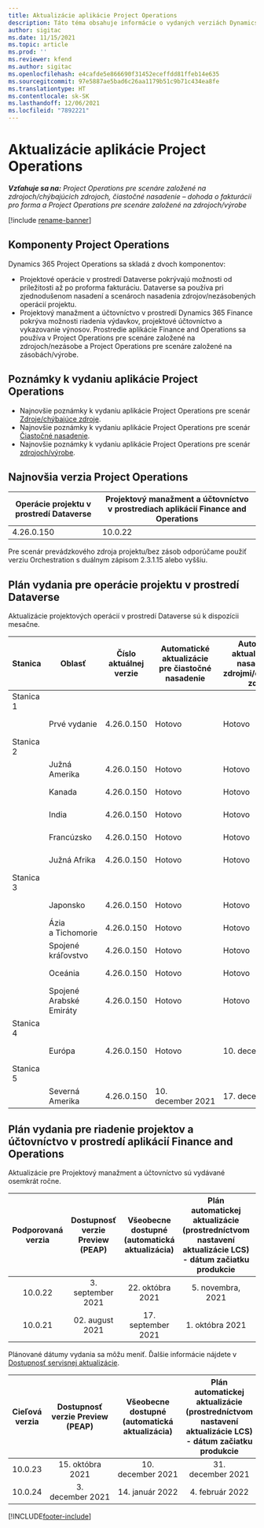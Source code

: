 ```yaml
---
title: Aktualizácie aplikácie Project Operations
description: Táto téma obsahuje informácie o vydaných verziách Dynamics 365 Project Operations.
author: sigitac
ms.date: 11/15/2021
ms.topic: article
ms.prod: ''
ms.reviewer: kfend
ms.author: sigitac
ms.openlocfilehash: e4cafde5e866690f31452eceffdd81ffeb14e635
ms.sourcegitcommit: 97e5887ae5bad6c26aa1179b51c9b71c434ea8fe
ms.translationtype: HT
ms.contentlocale: sk-SK
ms.lasthandoff: 12/06/2021
ms.locfileid: "7892221"
---
```

# <a name="project-operations-updates"></a>Aktualizácie aplikácie Project Operations

_**Vzťahuje sa na:** Project Operations pre scenáre založené na zdrojoch/chýbajúcich zdrojoch, čiastočné nasadenie – dohoda o fakturácii pro forma a Project Operations pre scenáre založené na zdrojoch/výrobe_

[!include [rename-banner](~/includes/cc-data-platform-banner.md)]

## <a name="project-operations-components"></a>Komponenty Project Operations

Dynamics 365 Project Operations sa skladá z dvoch komponentov:

- Projektové operácie v prostredí Dataverse pokrývajú možnosti od príležitosti až po proforma fakturáciu. Dataverse sa používa pri zjednodušenom nasadení a scenároch nasadenia zdrojov/nezásobených operácií projektu.
- Projektový manažment a účtovníctvo v prostredí Dynamics 365 Finance pokrýva možnosti riadenia výdavkov, projektové účtovníctvo a vykazovanie výnosov. Prostredie aplikácie Finance and Operations sa používa v Project Operations pre scenáre založené na zdrojoch/nezásobe a Project Operations pre scenáre založené na zásobách/výrobe.

## <a name="project-operations-release-notes"></a>Poznámky k vydaniu aplikácie Project Operations
- Najnovšie poznámky k vydaniu aplikácie Project Operations pre scenár [Zdroje/chýbajúce zdroje](whats-new-nov-2021-resource-based.md).
- Najnovšie poznámky k vydaniu aplikácie Project Operations pre scenár [Čiastočné nasadenie](../pro/whats-new/whats-new-nov-2021-lite.md).
- Najnovšie poznámky k vydaniu aplikácie Project Operations pre scenár [zdrojoch/výrobe](../prod-pma/whats-new/whats-new-oct-2021-stocked.md).

## <a name="project-operations-latest-version"></a>Najnovšia verzia Project Operations

| Operácie projektu v prostredí Dataverse | Projektový manažment a účtovníctvo v prostrediach aplikácií Finance and Operations | 
| --- | --- |
| 4.26.0.150 | 10.0.22 |

Pre scenár prevádzkového zdroja projektu/bez zásob odporúčame použiť verziu Orchestration s duálnym zápisom 2.3.1.15 alebo vyššiu.

## <a name="release-schedule-for-project-operations-on-dataverse-environment"></a>Plán vydania pre operácie projektu v prostredí Dataverse

Aktualizácie projektových operácií v prostredí Dataverse sú k dispozícii mesačne. 

| Stanica | Oblasť | Číslo aktuálnej verzie | Automatické aktualizácie pre čiastočné nasadenie | Automatické aktualizácie pre nasadenie so zdrojmi/chýbajúcimi zdrojmi | Číslo ďalšej verzie | Ďalšia verzia je všeobecne dostupná |
|-----------|-----------------------|-----------------|--------------------|---------------------|---------------------|---------------------|
| Stanica 1 |   &nbsp;              |    &nbsp;       | &nbsp;             |      &nbsp;         |      &nbsp;         |      &nbsp;         |
|   &nbsp;  | Prvé vydanie         |  4.26.0.150     | Hotovo           | Hotovo            | Spracuje sa                 | 06. december 2021   |
| Stanica 2 |   &nbsp;              |    &nbsp;       | &nbsp;             |      &nbsp;         |      &nbsp;         |      &nbsp;         |
|   &nbsp;  | Južná Amerika         |  4.26.0.150     | Hotovo           | Hotovo            | Spracuje sa                 | 06. december 2021   |
|   &nbsp;  | Kanada                |  4.26.0.150     | Hotovo           | Hotovo            | Spracuje sa                 | 06. december 2021   |
|   &nbsp;  | India                 |  4.26.0.150     | Hotovo           | Hotovo            | Spracuje sa                 | 06. december 2021   |
|   &nbsp;  | Francúzsko                |  4.26.0.150     | Hotovo           | Hotovo            | Spracuje sa                 | 06. december 2021   |
|   &nbsp;  | Južná Afrika          |  4.26.0.150     | Hotovo           | Hotovo            | Spracuje sa                 | 06. december 2021   |
| Stanica 3 |      &nbsp;           |     &nbsp;      |     &nbsp;         |      &nbsp;         |      &nbsp;         |      &nbsp;         |
|   &nbsp;  | Japonsko                 |  4.26.0.150     | Hotovo           | Hotovo            | Spracuje sa                 | 10. december 2021   |
|   &nbsp;  | Ázia a Tichomorie          |  4.26.0.150     | Hotovo           | Hotovo            | Spracuje sa                 | 10. december 2021   |
|   &nbsp;  | Spojené kráľovstvo         |  4.26.0.150     | Hotovo           | Hotovo            | Spracuje sa                 | 10. december 2021   |
|   &nbsp;  | Oceánia               |  4.26.0.150     | Hotovo           | Hotovo            | Spracuje sa                 | 10. december 2021   |
|   &nbsp;  | Spojené Arabské Emiráty  |  4.26.0.150     | Hotovo           | Hotovo            | Spracuje sa                 | 10. december 2021   |
| Stanica 4 |     &nbsp;            |     &nbsp;      |     &nbsp;         |      &nbsp;         |      &nbsp;         |      &nbsp;         |
|   &nbsp;  | Európa                |  4.26.0.150     | Hotovo           | 10. december 2021   | Spracuje sa                 | 17. december 2021   |
| Stanica 5 |     &nbsp;            |     &nbsp;      |     &nbsp;         |      &nbsp;         |      &nbsp;         |      &nbsp;         |
|   &nbsp;  | Severná Amerika         |  4.26.0.150     | 10. december 2021  | 17. december 2021   | Spracuje sa                 | 07. január 2022    |


## <a name="release-schedule-for-project-management-and-accounting-in-the-finance-and-operations-apps-environment"></a>Plán vydania pre riadenie projektov a účtovníctvo v prostredí aplikácií Finance and Operations

Aktualizácie pre Projektový manažment a účtovníctvo sú vydávané osemkrát ročne.

|Podporovaná verzia| Dostupnosť verzie Preview (PEAP) | Všeobecne dostupné (automatická aktualizácia) | Plán automatickej aktualizácie (prostredníctvom nastavení aktualizácie LCS) - dátum začiatku produkcie |   Koniec poskytovania služby   |
|:---------------:|:---------------------------:|:---------------------------------:|:--------------------------------------------------------------------:|:------------------:|
|     10.0.22     |      3. september 2021      |        22. októbra 2021           |                          5. novembra, 2021                            | 14. január 2022   |
|    10.0.21      |         02. august 2021     |           17. september 2021      |                             1. októbra 2021                          |  10. december 2021 |


Plánované dátumy vydania sa môžu meniť. Ďalšie informácie nájdete v [Dostupnosť servisnej aktualizácie](/dynamics365/fin-ops-core/fin-ops/get-started/public-preview-releases?toc=%2fdynamics365%2ffinance%2ftoc.json).

|Cieľová verzia | Dostupnosť verzie Preview (PEAP) | Všeobecne dostupné (automatická aktualizácia) | Plán automatickej aktualizácie (prostredníctvom nastavení aktualizácie LCS) - dátum začiatku produkcie |   Koniec poskytovania služby   |
|:---------------:|:---------------------------:|:---------------------------------:|:--------------------------------------------------------------------:|:------------------:|
|     10.0.23     |      15. októbra 2021       |        10. december 2021          |                          31. december 2021                           | 18. marca 2022     |
|     10.0.24     |      3. december 2021       |        14. január 2022           |                          4. február 2022                            | 15. apríla 2022     |

[!INCLUDE[footer-include](../includes/footer-banner.md)]
